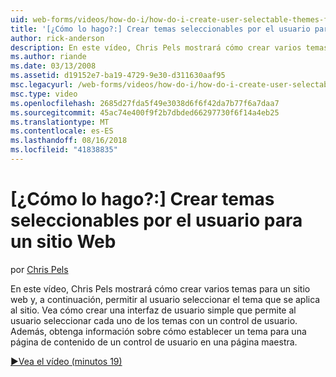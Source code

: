 ```yaml
---
uid: web-forms/videos/how-do-i/how-do-i-create-user-selectable-themes-for-a-web-site
title: '[¿Cómo lo hago?:] Crear temas seleccionables por el usuario para un sitio Web | Microsoft Docs'
author: rick-anderson
description: En este vídeo, Chris Pels mostrará cómo crear varios temas para un sitio web y, a continuación, permitir al usuario seleccionar el tema que se aplica al sitio. Vea cómo...
ms.author: riande
ms.date: 03/13/2008
ms.assetid: d19152e7-ba19-4729-9e30-d311630aaf95
msc.legacyurl: /web-forms/videos/how-do-i/how-do-i-create-user-selectable-themes-for-a-web-site
msc.type: video
ms.openlocfilehash: 2685d27fda5f49e3038d6f6f42da7b77f6a7daa7
ms.sourcegitcommit: 45ac74e400f9f2b7dbded66297730f6f14a4eb25
ms.translationtype: MT
ms.contentlocale: es-ES
ms.lasthandoff: 08/16/2018
ms.locfileid: "41838835"
---
```

<a name="how-do-i-create-user-selectable-themes-for-a-web-site"></a>[¿Cómo lo hago?:] Crear temas seleccionables por el usuario para un sitio Web
====================
por [Chris Pels](https://twitter.com/chrispels)

En este vídeo, Chris Pels mostrará cómo crear varios temas para un sitio web y, a continuación, permitir al usuario seleccionar el tema que se aplica al sitio. Vea cómo crear una interfaz de usuario simple que permite al usuario seleccionar cada uno de los temas con un control de usuario. Además, obtenga información sobre cómo establecer un tema para una página de contenido de un control de usuario en una página maestra.

[&#9654;Vea el vídeo (minutos 19)](https://channel9.msdn.com/Blogs/ASP-NET-Site-Videos/how-do-i-create-user-selectable-themes-for-a-web-site)
